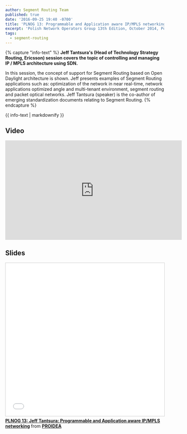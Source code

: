```yaml
---
author: Segment Routing Team
published: true
date: '2016-09-25 19:40 -0700'
title: 'PLNOG 13: Programmable and Application aware IP/MPLS networking'
excerpt: 'Polish Network Operators Group 13th Edition, October 2014, Poland.'
tags:
  - segment-routing
---
```


{% capture "info-text" %}
**Jeff Tantsura's (Head of Technology Strategy Routing, Ericsson) session covers the topic of controlling and managing IP / MPLS architecture using SDN.** 

In this session, the concept of support for Segment Routing based on Open Daylight architecture is shown. Jeff presents examples of Segment Routing applications such as: optimization of the network in near real-time, network applications optimized angle and multi-tenant environment, segment routing and packet optical networks. Jeff Tantsura (speaker) is the co-author of emerging standardization documents relating to Segment Routing.
{% endcapture %}

<div class="notice--info">
{{ info-text | markdownify }}
</div>


## Video
<iframe width="560" height="315" src="https://www.youtube.com/embed/2jjgrq805VU" frameborder="0" allowfullscreen></iframe>


## Slides
<iframe src="//www.slideshare.net/slideshow/embed_code/key/JcAbz0R3seKrVC" width="595" height="485" frameborder="0" marginwidth="0" marginheight="0" scrolling="no" style="border:1px solid #CCC; border-width:1px; margin-bottom:5px; max-width: 100%;" allowfullscreen> </iframe> <div style="margin-bottom:5px"> <strong> <a href="//www.slideshare.net/proidea_conferences/plnog-13-jeff-tantsura-programmable-and-application-aware-ipmpls-networking" title="PLNOG 13: Jeff Tantsura: Programmable and Application aware IP/MPLS networking" target="_blank">PLNOG 13: Jeff Tantsura: Programmable and Application aware IP/MPLS networking</a> </strong> from <strong><a target="_blank" href="//www.slideshare.net/proidea_conferences">PROIDEA</a></strong> </div>